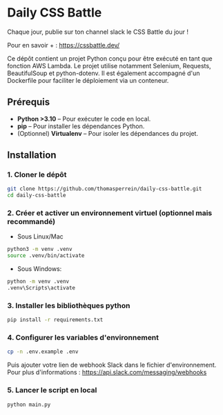 # Daily CSS Battle

Chaque jour, publie sur ton channel slack le CSS Battle du jour !

Pour en savoir + : https://cssbattle.dev/

Ce dépôt contient un projet Python conçu pour être exécuté en tant que fonction AWS Lambda. Le projet utilise notamment Selenium, Requests, BeautifulSoup et python-dotenv. Il est également accompagné d'un Dockerfile pour faciliter le déploiement via un conteneur.

## Prérequis

- **Python >3.10** – Pour exécuter le code en local.
- **pip** – Pour installer les dépendances Python.
- (Optionnel) **Virtualenv** – Pour isoler les dépendances du projet.

## Installation

### 1. Cloner le dépôt

```bash
git clone https://github.com/thomasperrein/daily-css-battle.git
cd daily-css-battle
```

### 2. Créer et activer un environnement virtuel (optionnel mais recommandé)

- Sous Linux/Mac

```bash
python3 -m venv .venv
source .venv/bin/activate
```

- Sous Windows:

```bash
python -m venv .venv
.venv\Scripts\activate
```

### 3. Installer les bibliothèques python

```bash
pip install -r requirements.txt
```

### 4. Configurer les variables d'environnement

```bash
cp -n .env.example .env
```

Puis ajouter votre lien de webhook Slack dans le fichier d'environnement. Pour plus d'informations : https://api.slack.com/messaging/webhooks

### 5. Lancer le script en local

```bash
python main.py
```
